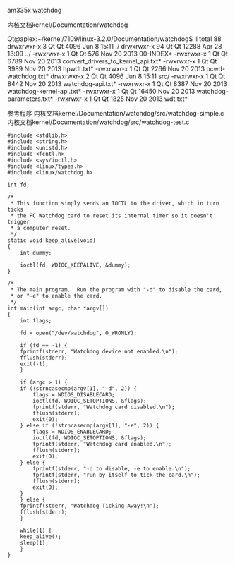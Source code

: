 am335x watchdog

内核文档kernel/Documentation/watchdog

Qt@aplex:~/kernel/7109/linux-3.2.0/Documentation/watchdog$ ll
total 88
drwxrwxr-x  3 Qt Qt  4096 Jun  8 15:11 ./
drwxrwxr-x 94 Qt Qt 12288 Apr 28 13:09 ../
-rwxrwxr-x  1 Qt Qt   576 Nov 20  2013 00-INDEX*
-rwxrwxr-x  1 Qt Qt  6789 Nov 20  2013 convert_drivers_to_kernel_api.txt*
-rwxrwxr-x  1 Qt Qt  3989 Nov 20  2013 hpwdt.txt*
-rwxrwxr-x  1 Qt Qt  2266 Nov 20  2013 pcwd-watchdog.txt*
drwxrwxr-x  2 Qt Qt  4096 Jun  8 15:11 src/
-rwxrwxr-x  1 Qt Qt  8442 Nov 20  2013 watchdog-api.txt*
-rwxrwxr-x  1 Qt Qt  8387 Nov 20  2013 watchdog-kernel-api.txt*
-rwxrwxr-x  1 Qt Qt 16450 Nov 20  2013 watchdog-parameters.txt*
-rwxrwxr-x  1 Qt Qt  1825 Nov 20  2013 wdt.txt*


参考程序
内核文档kernel/Documentation/watchdog/src/watchdog-simple.c
内核文档kernel/Documentation/watchdog/src/watchdog-test.c
```
#include <stdlib.h>
#include <string.h>
#include <unistd.h>
#include <fcntl.h>
#include <sys/ioctl.h>
#include <linux/types.h>
#include <linux/watchdog.h>

int fd;

/*
 * This function simply sends an IOCTL to the driver, which in turn ticks
 * the PC Watchdog card to reset its internal timer so it doesn't trigger
 * a computer reset.
 */
static void keep_alive(void)
{
    int dummy;

    ioctl(fd, WDIOC_KEEPALIVE, &dummy);
}

/*
 * The main program.  Run the program with "-d" to disable the card,
 * or "-e" to enable the card.
 */
int main(int argc, char *argv[])
{
    int flags;

    fd = open("/dev/watchdog", O_WRONLY);

    if (fd == -1) {
    fprintf(stderr, "Watchdog device not enabled.\n");
    fflush(stderr);
    exit(-1);
    }

    if (argc > 1) {
    if (!strncasecmp(argv[1], "-d", 2)) {
        flags = WDIOS_DISABLECARD;
        ioctl(fd, WDIOC_SETOPTIONS, &flags);
        fprintf(stderr, "Watchdog card disabled.\n");
        fflush(stderr);
        exit(0);
    } else if (!strncasecmp(argv[1], "-e", 2)) {
        flags = WDIOS_ENABLECARD;
        ioctl(fd, WDIOC_SETOPTIONS, &flags);
        fprintf(stderr, "Watchdog card enabled.\n");
        fflush(stderr);
        exit(0);
    } else {
        fprintf(stderr, "-d to disable, -e to enable.\n");
        fprintf(stderr, "run by itself to tick the card.\n");
        fflush(stderr);
        exit(0);
    }
    } else {
    fprintf(stderr, "Watchdog Ticking Away!\n");
    fflush(stderr);
    }

    while(1) {
    keep_alive();
    sleep(1);
    }
}
```